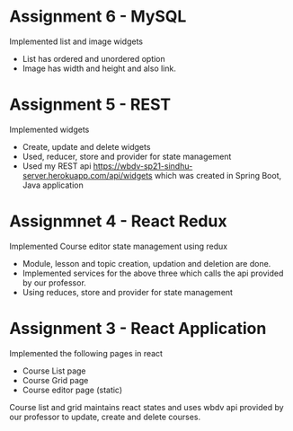 # Assignment 6 - MySQL
Implemented list and image widgets
- List has ordered and unordered option
- Image has width and height and also link. 

# Assignment 5 - REST
Implemented widgets
- Create, update and delete widgets
- Used, reducer, store and provider for state management
- Used my REST api https://wbdv-sp21-sindhu-server.herokuapp.com/api/widgets which was created in Spring Boot, Java application

# Assignmnet 4 - React Redux
Implemented Course editor state management using redux
- Module, lesson and topic creation, updation and deletion are done.
- Implemented services for the above three which calls the api provided by our professor. 
- Using reduces, store and provider for state management


# Assignment 3 - React Application
Implemented the following pages in react
- Course List page 
- Course Grid page
- Course editor page (static)

Course list and grid maintains react states and uses wbdv api provided by our professor to update, create and delete courses. 
